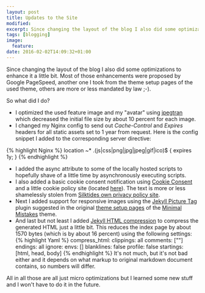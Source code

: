 ```yaml
---
layout: post
title: Updates to the Site
modified:
excerpt: Since changing the layout of the blog I also did some optimizations to enhance it a little bit. Most of those enhancements were proposed by Google PageSpeed, another one I took from the theme setup pages of the used theme, others are more or less mandated by law ;-).
tags: [blogging]
image:
  feature:
date: 2016-02-02T14:09:32+01:00
---
```


Since changing the layout of the blog I also did some optimizations to enhance it a little bit. Most of those enhancements were proposed by Google PageSpeed, another one I took from the theme setup pages of the used theme, others are more or less mandated by law ;-).

So what did I do?

* I optimized the used feature image and my "avatar" using [jpegtran](http://jpegclub.org/) which decreased the initial file size by about 10 percent for each image.
* I changed my Nginx config to send out _Cache-Control_ and _Expires_ headers for all static assets set to 1 year from request. Here is the config snippet I added to the corresponding server directive:

{% highlight Nginx %}
location ~\* \.(js|css|png|jpg|jpeg|gif|ico)$ {
expires 1y;
}
{% endhighlight %}

* I added the async attribute to some of the locally hosted scripts to hopefully shave of a little time by asynchronously executing scripts.
* I also added a basic cookie consent notification using [Cookie Consent](https://silktide.com/tools/cookie-consent/) and a little cookie policy site (located [here](/cookiepolicy/)). The text is more or less shamelessly stolen from [Silktides own privacy policy site](https://silktide.com/privacy-policy/).
* Next I added support for responsive images using the [Jekyll Picture Tag](https://github.com/robwierzbowski/jekyll-picture-tag) plugin suggested in the original [theme setup pages](https://mmistakes.github.io/minimal-mistakes/theme-setup/) of the [Minimal Mistakes](https://mmistakes.github.io/minimal-mistakes/) theme.
* And last but not least I added [Jekyll HTML compression](https://github.com/penibelst/jekyll-compress-html) to compress the generated HTML just a little bit. This reduces the index page by about 1570 bytes (which is by about 16 percent) using the following settings:
  {% highlight Yaml %}
  compress_html:
  clippings: all
  comments: ["<!-- ", " -->"]
  endings: all
  ignore:
  envs: []
  blanklines: false
  profile: false
  startings: [html, head, body]
  {% endhighlight %}
  It's not much, but it's not bad either and it depends on what markup to original markdown document contains, so numbers will differ.

All in all those are all just micro optimizations but I learned some new stuff and I won't have to do it in the future.
